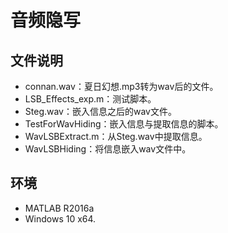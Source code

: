 # 音频隐写

## 文件说明

- connan.wav：夏日幻想.mp3转为wav后的文件。
- LSB_Effects_exp.m：测试脚本。
- Steg.wav：嵌入信息之后的wav文件。
- TestForWavHiding：嵌入信息与提取信息的脚本。
- WavLSBExtract.m：从Steg.wav中提取信息。
- WavLSBHiding：将信息嵌入wav文件中。

## 环境

- MATLAB R2016a
- Windows 10 x64.